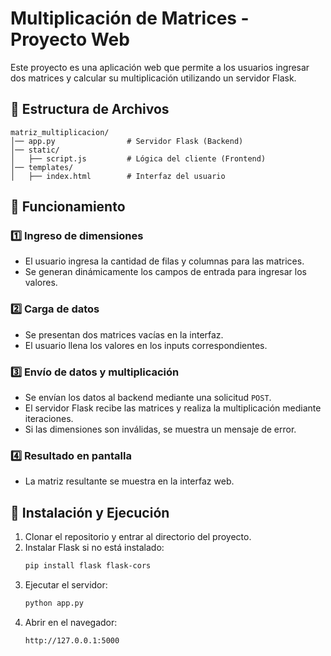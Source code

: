 # Multiplicación de Matrices - Proyecto Web

Este proyecto es una aplicación web que permite a los usuarios ingresar dos matrices y calcular su multiplicación utilizando un servidor Flask.

## 📁 Estructura de Archivos

```
matriz_multiplicacion/
│── app.py                # Servidor Flask (Backend)
│── static/
│   ├── script.js         # Lógica del cliente (Frontend)
│── templates/
│   ├── index.html        # Interfaz del usuario
```

## 🚀 Funcionamiento

### 1️⃣ Ingreso de dimensiones
- El usuario ingresa la cantidad de filas y columnas para las matrices.
- Se generan dinámicamente los campos de entrada para ingresar los valores.

### 2️⃣ Carga de datos
- Se presentan dos matrices vacías en la interfaz.
- El usuario llena los valores en los inputs correspondientes.

### 3️⃣ Envío de datos y multiplicación
- Se envían los datos al backend mediante una solicitud `POST`.
- El servidor Flask recibe las matrices y realiza la multiplicación mediante iteraciones.
- Si las dimensiones son inválidas, se muestra un mensaje de error.

### 4️⃣ Resultado en pantalla
- La matriz resultante se muestra en la interfaz web.

## 🔧 Instalación y Ejecución

1. Clonar el repositorio y entrar al directorio del proyecto.
2. Instalar Flask si no está instalado:
   ```sh
   pip install flask flask-cors
   ```
3. Ejecutar el servidor:
   ```sh
   python app.py
   ```
4. Abrir en el navegador:
   ```
   http://127.0.0.1:5000
   ```



